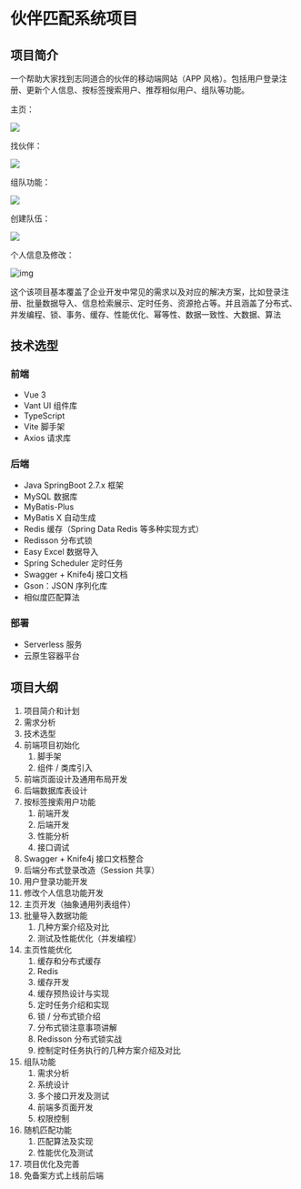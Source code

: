 # 伙伴匹配系统项目


## 项目简介

一个帮助大家找到志同道合的伙伴的移动端网站（APP 风格）。包括用户登录注册、更新个人信息、按标签搜索用户、推荐相似用户、组队等功能。

主页：

![](https://yupi-picture-1256524210.cos.ap-shanghai.myqcloud.com/1/image-20221023120231097.png)



找伙伴：

![](https://yupi-picture-1256524210.cos.ap-shanghai.myqcloud.com/1/image-20221023120338802.png)



组队功能：

![](https://yupi-picture-1256524210.cos.ap-shanghai.myqcloud.com/1/image-20221023120253418.png)



创建队伍：

![](https://yupi-picture-1256524210.cos.ap-shanghai.myqcloud.com/1/image-20221023120311527.png)



个人信息及修改：

![img](https://yupi-picture-1256524210.cos.ap-shanghai.myqcloud.com/1/image-20221023120321632.png)



这个该项目基本覆盖了企业开发中常见的需求以及对应的解决方案，比如登录注册、批量数据导入、信息检索展示、定时任务、资源抢占等。并且涵盖了分布式、并发编程、锁、事务、缓存、性能优化、幂等性、数据一致性、大数据、算法



## 技术选型

### 前端

- Vue 3
- Vant UI 组件库
- TypeScript
- Vite 脚手架
- Axios 请求库



### 后端

- Java SpringBoot 2.7.x 框架
- MySQL 数据库
- MyBatis-Plus
- MyBatis X 自动生成
- Redis 缓存（Spring Data Redis 等多种实现方式）
- Redisson 分布式锁
- Easy Excel 数据导入
- Spring Scheduler 定时任务
- Swagger + Knife4j 接口文档
- Gson：JSON 序列化库
- 相似度匹配算法



### 部署

- Serverless 服务
- 云原生容器平台




## 项目大纲

1. 项目简介和计划
2. 需求分析
3. 技术选型
4. 前端项目初始化
    1. 脚手架
    2. 组件 / 类库引入
5. 前端页面设计及通用布局开发
6. 后端数据库表设计
7. 按标签搜索用户功能
    1. 前端开发
    2. 后端开发
    3. 性能分析
    4. 接口调试
8. Swagger + Knife4j 接口文档整合
9. 后端分布式登录改造（Session 共享）
10. 用户登录功能开发
11. 修改个人信息功能开发
12. 主页开发（抽象通用列表组件）
13. 批量导入数据功能
    1. 几种方案介绍及对比
    2. 测试及性能优化（并发编程）
14. 主页性能优化
    1. 缓存和分布式缓存
    2. Redis 
    3. 缓存开发
    4. 缓存预热设计与实现
    5. 定时任务介绍和实现
    6. 锁 / 分布式锁介绍
    7. 分布式锁注意事项讲解
    8. Redisson 分布式锁实战
    9. 控制定时任务执行的几种方案介绍及对比
15. 组队功能
    1. 需求分析
    2. 系统设计
    3. 多个接口开发及测试
    4. 前端多页面开发
    5. 权限控制
16. 随机匹配功能
    1. 匹配算法及实现
    2. 性能优化及测试
17. 项目优化及完善
18. 免备案方式上线前后端


